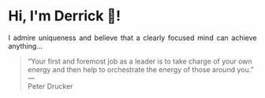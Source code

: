 # Hi, I'm Derrick 👋!
<p align="justify">I admire uniqueness and believe that a clearly focused mind can achieve anything...</p> 
<!-- #quote-start -->
<blockquote>&ldquo;Your first and foremost job as a leader is to take charge of your own energy and then help to orchestrate the energy of those around you.&rdquo; &mdash; <footer>Peter Drucker</footer></blockquote>
<!-- #quote-end -->
